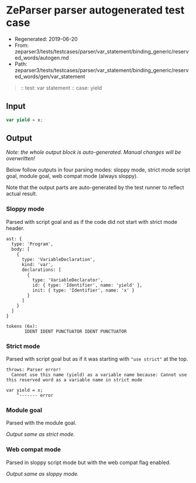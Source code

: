# ZeParser parser autogenerated test case

- Regenerated: 2019-06-20
- From: zeparser3/tests/testcases/parser/var_statement/binding_generic/reserved_words/autogen.md
- Path: zeparser3/tests/testcases/parser/var_statement/binding_generic/reserved_words/gen/var_statement

> :: test: var statement
> :: case: yield

## Input


`````js
var yield = x;
`````

## Output

_Note: the whole output block is auto-generated. Manual changes will be overwritten!_

Below follow outputs in four parsing modes: sloppy mode, strict mode script goal, module goal, web compat mode (always sloppy).

Note that the output parts are auto-generated by the test runner to reflect actual result.

### Sloppy mode

Parsed with script goal and as if the code did not start with strict mode header.

`````
ast: {
  type: 'Program',
  body: [
    {
      type: 'VariableDeclaration',
      kind: 'var',
      declarations: [
        {
          type: 'VariableDeclarator',
          id: { type: 'Identifier', name: 'yield' },
          init: { type: 'Identifier', name: 'x' }
        }
      ]
    }
  ]
}

tokens (6x):
       IDENT IDENT PUNCTUATOR IDENT PUNCTUATOR
`````

### Strict mode

Parsed with script goal but as if it was starting with `"use strict"` at the top.

`````
throws: Parser error!
  Cannot use this name (yield) as a variable name because: Cannot use this reserved word as a variable name in strict mode

var yield = x;
    ^------- error
`````


### Module goal

Parsed with the module goal.

_Output same as strict mode._

### Web compat mode

Parsed in sloppy script mode but with the web compat flag enabled.

_Output same as sloppy mode._
